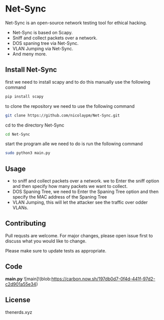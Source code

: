 # Net-Sync

Net-Sync is an open-source network testing tool for ethical hacking. 

- Net-Sync is based on Scapy.  
- Sniff and collect packets over a network. 
- DOS spaning tree via Net-Sync.
- VLAN Jumping via Net-Sync.
- And meny more.

## Install Net-Sync

first we need to install scapy and to do this manually use the following command
```bash
pip install scapy
```

to clone the repository we need to use the following command
```bash
git clone https://github.com/nicolaypm/Net-Sync.git
```

cd to the directory Net-Sync
```bash
cd Net-Sync
```

start the program alle we need to do is run the following command
```bash
sudo python3 main.py
```
## Usage
- to sniff and collect packets over a network. we to Enter the sniff option and then specify how many packets we want to collect.
- DOS Spaning Tree, we need to Enter the Spaning Tree option and then specify the MAC address of the Spaning Tree
- VLAN Jumping, this will let the attacker see the traffic over odder VLANs. 
## Contributing
Pull requsts are welcome. For major changes, please open issue first to discuss what you would like to change.

Please make sure to update tests as appropriate.

## Code
**main.py**
![main]!(blob:https://carbon.now.sh/197db0d7-0f4d-441f-97d2-c2d901a55e34)
## License
thenerds.xyz
